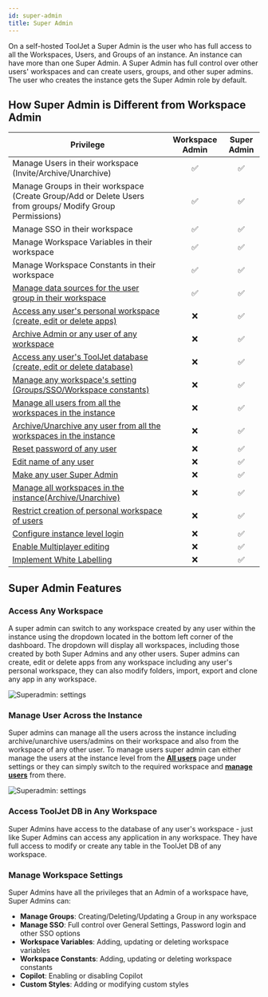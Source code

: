 ```yaml
---
id: super-admin
title: Super Admin
---
```


On a self-hosted ToolJet a Super Admin is the user who has full access to all the Workspaces, Users, and Groups of an instance. An instance can have more than one Super Admin. A Super Admin has full control over other users' workspaces and can create users, groups, and other super admins. The user who creates the instance gets the Super Admin role by default.

## How Super Admin is Different from Workspace Admin

| Privilege | Workspace Admin | Super Admin | 
| --------- |:-----:|:-----------:|
| Manage Users in their workspace (Invite/Archive/Unarchive) | ✅ | ✅ |
| Manage Groups in their workspace (Create Group/Add or Delete Users from groups/ Modify Group Permissions) | ✅ | ✅ |
| Manage SSO in their workspace | ✅ | ✅ |
| Manage Workspace Variables in their workspace | ✅ | ✅ |
| Manage Workspace Constants in their workspace | ✅ | ✅ |
| [Manage data sources for the user group in their workspace](/docs/data-sources/overview#user-permissions) | ✅ | ✅ |
| [Access any user's personal workspace (create, edit or delete apps)](#access-any-workspace) | ❌ | ✅ |
| [Archive Admin or any user of any workspace](#archiveunarchive-users) | ❌ | ✅ |
| [Access any user's ToolJet database (create, edit or delete database)](#access-tooljet-db-in-any-workspace) | ❌ | ✅ |
| [Manage any workspace's setting (Groups/SSO/Workspace constants)](#manage-workspace-settings-groupsssoworkspace-constants) | ❌ | ✅ |
| [Manage all users from all the workspaces in the instance](#manage-all-users-in-the-instance) | ❌ | ✅ |
| [Archive/Unarchive any user from all the workspaces in the instance](#archiving-a-user-from-all-the-workspaces-instance-level) | ❌ | ✅ |
| [Reset password of any user](#reset-password-of-any-user) | ❌ | ✅ |
| [Edit name of any user](#edit-name) | ❌ | ✅ |
| [Make any user Super Admin](#make-the-user-super-admin) | ❌ | ✅ |
| [Manage all workspaces in the instance(Archive/Unarchive)](#all-workspaces) | ❌ | ✅ |
| [Restrict creation of personal workspace of users](#restrict-creation-of-personal-workspace-of-users) | ❌ | ✅ |
| [Configure instance level login](#instance-login) | ❌ | ✅ |
| [Enable Multiplayer editing](#enable-multiplayer-editing) | ❌ | ✅ |
| [Implement White Labelling](#white-labelling) | ❌ | ✅ |

## Super Admin Features

### Access Any Workspace

A super admin can switch to any workspace created by any user within the instance using the dropdown located in the bottom left corner of the dashboard. The dropdown will display all workspaces, including those created by both Super Admins and any other users. Super admins can create, edit or delete apps from any workspace including any user's personal workspace, they can also modify folders, import, export and clone any app in any workspace.

<img className="screenshot-full" src="/img/enterprise/superadmin/workspaceswitcher.png" alt="Superadmin: settings" />

### Manage User Across the Instance

Super admins can manage all the users across the instance including archive/unarchive users/admins on their workspace and also from the workspace of any other user. To manage users super admin can either manage the users at the instance level from the **[All users](#)** page under settings or they can simply switch to the required workspace and **[manage users](#)** from there.

<img className="screenshot-full" src="/img/enterprise/superadmin/archiveusersa.png" alt="Superadmin: settings" />

### Access ToolJet DB in Any Workspace

Super Admins have access to the database of any user's workspace - just like Super Admins can access any application in any workspace. They have full access to modify or create any table in the ToolJet DB of any workspace.

### Manage Workspace Settings

Super Admins have all the privileges that an Admin of a workspace have, Super Admins can:
- **Manage Groups**: Creating/Deleting/Updating a Group in any workspace
- **Manage SSO**: Full control over General Settings, Password login and other SSO options
- **Workspace Variables**: Adding, updating or deleting workspace variables
- **Workspace Constants**: Adding, updating or deleting workspace constants
- **Copilot**: Enabling or disabling Copilot
- **Custom Styles**: Adding or modifying custom styles

